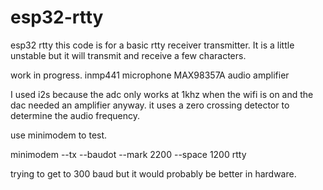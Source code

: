 # esp32-rtty
esp32 rtty
 this code is for a basic rtty receiver transmitter. It is a little unstable but it will  transmit and receive a few characters.
 
 work in progress.
inmp441 microphone
MAX98357A audio amplifier


I used i2s because the adc only works at 1khz when the wifi is on and the dac needed an amplifier anyway. it uses a zero crossing
detector to determine the audio frequency.


use minimodem to test.


minimodem --tx --baudot  --mark 2200 --space 1200 rtty


trying to get to 300 baud but it would probably be better in hardware.
